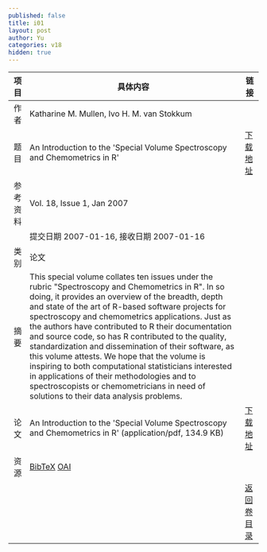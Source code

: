 ```yaml
---
published: false
title: i01
layout: post
author: Yu
categories: v18
hidden: true
---
```


| 项目 | 具体内容 | 链接 |
|---:|---|---|
| 作者 | Katharine M. Mullen, Ivo H. M.  van Stokkum| |
| 题目 |An Introduction to the 'Special Volume Spectroscopy and Chemometrics in R' | [下载地址](http://www.jstatsoft.org/v18/i01/paper) |
| 参考资料 |Vol. 18, Issue 1, Jan 2007 | |
| | 提交日期 2007-01-16, 接收日期 2007-01-16| | 
| 类别 | 论文| |
| 摘要 | This special volume collates ten issues under the rubric "Spectroscopy and Chemometrics in R". In so doing, it provides an overview of the breadth, depth and state of the art of R-based software projects for spectroscopy and chemometrics applications. Just as the authors have contributed to R their documentation and source code, so has R contributed to the quality, standardization and dissemination of their software, as this volume attests.  We hope that the volume is inspiring to both computational statisticians interested in applications of their methodologies and to spectroscopists or chemometricians in need of solutions to their data analysis problems.| |
| 论文 | An Introduction to the 'Special Volume Spectroscopy and Chemometrics in R'  (application/pdf, 134.9 KB)| [下载地址](http://www.jstatsoft.org/v18/i01/paper) |
| 资源 | [BibTeX](http://www.jstatsoft.org/v18/i01/bibtex) [OAI](http://www.jstatsoft.org/oai?verb=GetRecord&identifier=oai.jstatsoft/v18/i01&prefix=oai_dc)| |
| |  | [返回卷目录]({{site.baseurl}}/volume/v18.html) |